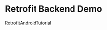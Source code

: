 # Retrofit Backend Demo

[RetrofitAndroidTutorial](https://codemaker2015.medium.com/rest-api-integration-in-android-studio-using-retrofit-2-7ee66b54cd04)
